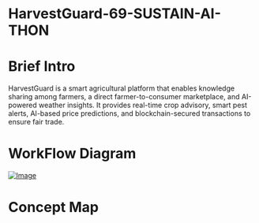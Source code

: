 # HarvestGuard-69-SUSTAIN-AI-THON
# Brief Intro
HarvestGuard is a smart agricultural platform that enables knowledge sharing among farmers, a direct farmer-to-consumer marketplace, and AI-powered weather insights. It provides real-time crop advisory, smart pest alerts, AI-based price predictions, and blockchain-secured transactions to ensure fair trade.
# WorkFlow Diagram
[![Image](https://github.com/user-attachments/assets/c39fec73-7c31-40eb-8336-83f2ee080099)](url)
# Concept Map
